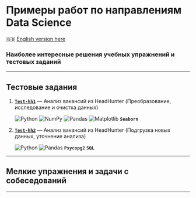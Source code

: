 # Примеры работ по направлениям Data Science #

:gb: [English version here](README.md)

### Наиболее интересные решения учебных упражнений и тестовых заданий ###

----

## Тестовые задания ##

1. [**`Test-hh1`**](https://github.com/wildfielded/samples-ds/tree/master/Test-hh1)&nbsp;&mdash;
Анализ вакансий из HeadHunter (Преобразование, исследование и очистка данных)

    ![Python](https://img.shields.io/badge/python-3670A0?style=plastic&logo=python&logoColor=ffdd54)
    ![NumPy](https://img.shields.io/badge/numpy-%23013243.svg?style=plastic&logo=numpy&logoColor=white)
    ![Pandas](https://img.shields.io/badge/pandas-%23150458.svg?style=plastic&logo=pandas&logoColor=white)
    ![Matplotlib](https://img.shields.io/badge/Matplotlib-%23ffffff.svg?style=plastic&logo=Matplotlib&logoColor=black)
    **`Seaborn`**

2. [**`Test-hh2`**](https://github.com/wildfielded/samples-ds/tree/master/Test-hh2)&nbsp;&mdash;
Анализ вакансий из HeadHunter (Подгрузка новых данных, уточнение анализа)

    ![Python](https://img.shields.io/badge/python-3670A0?style=plastic&logo=python&logoColor=ffdd54)
    ![Pandas](https://img.shields.io/badge/pandas-%23150458.svg?style=plastic&logo=pandas&logoColor=white)
    **`Psycopg2`**
    **`SQL`**

----

## Мелкие упражнения и задачи с собеседований ##

----
